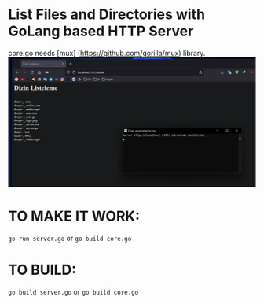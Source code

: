 # List Files and Directories with GoLang based HTTP Server
core.go needs [mux] (https://github.com/gorilla/mux) library.
![project](project.png)

# TO MAKE IT WORK:
`go run server.go`  or `go build core.go`

# TO BUILD:
`go build server.go` or `go build core.go`
